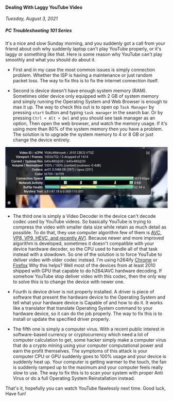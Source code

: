 #### Dealing With Laggy YouTube Video
_Tuesday, August 3, 2021_

##### PC Troubleshooting 101 Series 

It's a nice and slow Sunday morning, and you suddenly got a call from your friend about 
ooh why suddenly laptop can't play YouTube properly, or it's laggy or something like that. 
Here is some reason why YouTube can't play smoothly and what you should do about it.

* First and in my case the most common issues is simply connection problem. Whether the ISP 
is having a maintenance or just random packet loss. The way to fix this is to fix the 
internet connection itself.

* Second is device doesn't have enough system memory (RAM). Sometimes older device only 
equipped with 2 GB of system memory and simply running the Operating System and Web 
Browser is enough to max it up. The way to check this out is to open op `Task Manager` 
by pressing `start` button and typing `task manager` in the search bar. Or by pressing 
`Ctrl + Alt + Del` and you should see task manager as an option, Then open the web 
browser, and watch the memory usage. If it's using more than 80% of the system memory 
then you have a problem. The solution is to upgrade the system memory to 4 or 8 GB or 
just change the device entirely.

<div class="row">
	<div class="col-sm-2"></div>
	<div class="col-sm-8">
		<div class="img-thumbnail">
			<img class="img-fluid" loading="lazy" src="./posts/2021-08-03-dealing-with-laggy-youtube-video/01.png" alt="img">
		</div>
	</div>
	<div class="col-sm-2"></div>
</div>

* The third one is simply a Video Decoder in the device can't decode codec used by YouTube 
videos. So basically YouTube is trying to compress the video with smaller data size while 
retain as much detail as possible. To do that, they use computer algorithm few of them is 
[AVC, VP8, VP9, HEVC, and recently AV1](https://en.wikipedia.org/wiki/AV1). Because newer 
and more improved algorithm is developed, sometimes it doesn't compatible with your device 
hardware decoder, so the CPU used to handle all of that task instead with a slowdown. So 
one of the solution is to force YouTube to deliver video with older codec instead. I'm 
using h264ify [Chrome](https://chrome.google.com/webstore/detail/h264ify/aleakchihdccplidncghkekgioiakgal?hl=en) 
or [Firefox](https://addons.mozilla.org/en-US/firefox/addon/h264ify/) Why this helps? 
Well most of the devices from at least 2010 shipped with GPU that capable to do h264/AVC 
hardware decoding. If somehow YouTube stop deliver video with this codec, then the only 
way to solve this is to change the device with newer one.

* Fourth is device driver is not properly installed. A driver is piece of software that 
present the hardware device to the Operating System and tell what your hardware device is 
Capable of and how to do it. It works like a translator that translate Operating System 
command to your hardware device, so it can do the job properly. The way to fix this is to 
install or update the specified driver properly.

* The fifth one is simply a computer virus. With a recent public interest in software-based 
currency or cryptocurrency which need a lot of computer calculation to get, some hacker 
simply make a computer virus that do a crypto mining using your computer computational power 
and earn the profit themselves. The symptoms of this attack is your computer CPU or GPU 
suddenly goes to 100% usage and your device is suddenly heat up. Your computer is getting 
warmer to the touch, the fan is suddenly ramped up to the maximum and your computer feels 
really slow to use. The way to fix this is to scan your system with proper Anti Virus or 
do a full Operating System Reinstallation instead.

That's it, hopefully you can watch YouTube flawlessly next time. Good luck, Have fun!